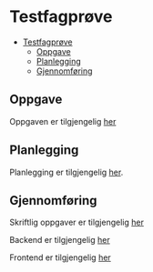 # Testfagprøve

- [Testfagprøve](#testfagprøve)
  - [Oppgave](#oppgave)
  - [Planlegging](#planlegging)
  - [Gjennomføring](#gjennomføring)

## Oppgave

Oppgaven er tilgjengelig [her](https://github.com/Kireobat/testfagprove/blob/master/docs/oppgave.md)

## Planlegging

Planlegging er tilgjengelig [her](https://github.com/Kireobat/testfagprove/blob/master/docs/plan.md).

## Gjennomføring

Skriftlig oppgaver er tilgjengelig [her](https://github.com/Kireobat/testfagprove/blob/master/docs/skriftligOppgaver.md)

Backend er tilgjengelig [her](https://github.com/Kireobat/fish-time)

Frontend er tilgjengelig [her](https://github.com/Kireobat/fish-time-web)
